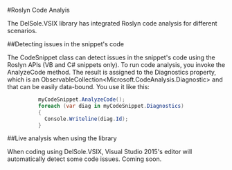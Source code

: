 #Roslyn Code Analyis

The DelSole.VSIX library has integrated Roslyn code analysis for different scenarios.

##Detecting issues in the snippet's code

The CodeSnippet class can detect issues in the snippet's code using the Roslyn APIs (VB and C# snippets only). To run code analysis, you invoke the AnalyzeCode method. The result is assigned to the Diagnostics property, which is an ObservableCollection<Microsoft.CodeAnalysis.Diagnostic> and that can be easily data-bound. You use it like this:

  ```csharp
            myCodeSnippet.AnalyzeCode();
            foreach (var diag in myCodeSnippet.Diagnostics)
            {
              Console.Writeline(diag.Id);
            }
```

##Live analysis when using the library

When coding using DelSole.VSIX, Visual Studio 2015's editor will automatically detect some code issues. Coming soon.
